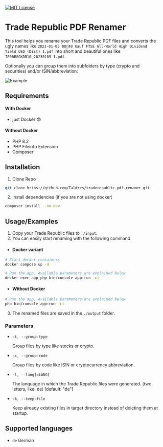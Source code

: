 [![MIT License](https://img.shields.io/badge/License-MIT-green.svg)](https://choosealicense.com/licenses/mit/)

# Trade Republic PDF Renamer

This tool helps you rename your Trade Republic PDF files and converts the ugly names like `2023-01-05 0840 Kauf FTSE All-World High Dividend Yield USD (Dist) 1.pdf` into short and beautiful ones like `IE00B8GKDB10_20230105-1.pdf`. 

Optionally you can group them into subfolders by type (crypto and securities) and/or ISIN/abbreviation:


![Example](https://taldres.dev/i/traderepublic_example.png)

## Requirements
#### With Docker
- just Docker 😎

#### Without Docker
- PHP 8.2
- PHP Fileinfo Extension
- Composer

## Installation

1. Clone Repo

```bash
git clone https://github.com/Taldres/traderepublic-pdf-renamer.git
```

2. Install dependencies (if you are not using docker)

```bash
composer install --no-dev
```

## Usage/Examples

1. Copy your Trade Republic files to `./input`.
2. You can easily start renaming with the following command:

- #### Docker variant
```bash
# Start docker containers
docker compose up -d

# Run the app. Available parameters are explained below
docker exec app php bin/console app:run -ct
```

- #### Without Docker
```bash
# Run the app. Available parameters are explained below
php bin/console app:run -ct
```

3. The renamed files are saved in the `./output` folder.

### Parameters

- `-t, --group-type`

  Group files by type like stocks or crypto.


- `-c, --group-code`

  Group files by code like ISIN or cryptocurrency abbreviation.


- `-l, --lang[=LANG]`

  The language in which the Trade Republic files were generated. (two letters, like: de) [default: "de"]


- `-k, --keep-file`

  Keep already existing files in target directory instead of deleting them at startup.

## Supported languages

- `de` German
